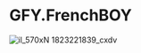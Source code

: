 # GFY.FrenchBOY
![il_570xN 1823221839_cxdv](https://user-images.githubusercontent.com/73909878/125166344-17ed6800-e150-11eb-89fd-dab852e502f3.jpg)


